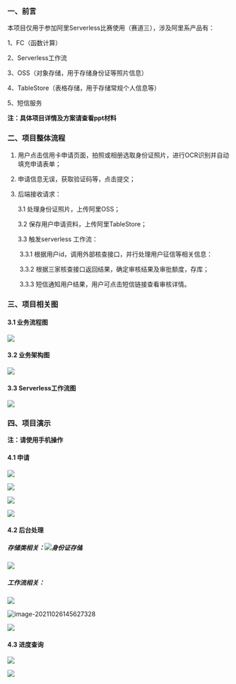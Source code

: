 ### 一、前言

本项目仅用于参加阿里Serverless比赛使用（赛道三），涉及阿里系产品有：

1、FC（函数计算）

2、Serverless工作流

3、OSS（对象存储，用于存储身份证等照片信息）

4、TableStore（表格存储，用于存储常规个人信息等）

5、短信服务


<b>注：具体项目详情及方案请查看ppt材料</b>

### 二、项目整体流程

1. 用户点击信用卡申请页面，拍照或相册选取身份证照片，进行OCR识别并自动填充申请表单； 

2. 申请信息无误，获取验证码等，点击提交； 

3. 后端接收请求： 

    3.1 处理身份证照片，上传阿里OSS； 

    3.2 保存用户申请资料，上传阿里TableStore； 

    3.3 触发serverless 工作流： 

    ​	3.3.1 根据用户id，调用外部核查接口，并行处理用户征信等相关信息： 

    ​	3.3.2 根据三家核查接口返回结果，确定审核结果及审批额度，存库； 

    ​	3.3.3 短信通知用户结果，用户可点击短信链接查看审核详情。

### 三、项目相关图

#### 3.1 业务流程图

![](assets/%E4%B8%9A%E5%8A%A1%E6%B5%81%E7%A8%8B%E5%9B%BE.png)

#### 3.2 业务架构图

![](assets/%E4%B8%9A%E5%8A%A1%E6%9E%B6%E6%9E%84%E5%9B%BE.png)

#### 3.3 Serverless工作流图

![](assets/Serverless%E5%B7%A5%E4%BD%9C%E6%B5%81%E5%9B%BE.png)

### 四、项目演示

<b>注：请使用手机操作</b>

#### 4.1 申请

![](assets/%E7%94%B3%E8%AF%B71.png)

![](assets/%E7%94%B3%E8%AF%B72.png)

![](assets/%E7%94%B3%E8%AF%B73.png)

![](assets/%E7%94%B3%E8%AF%B74.png)

#### 4.2 后台处理

##### 存储类相关：![身份证存储](assets/%E8%BA%AB%E4%BB%BD%E8%AF%81%E5%AD%98%E5%82%A8.png)

![](assets/%E4%B8%9A%E5%8A%A1%E6%95%B0%E6%8D%AE%E5%AD%98%E5%82%A8.png)

##### 工作流相关：

![](assets/%E5%B7%A5%E4%BD%9C%E6%B5%81%E6%89%A7%E8%A1%8C%E5%9B%BE.png)

![image-20211026145627328](assets//image-20211026145627328.png)

![](assets/%E5%B7%A5%E4%BD%9C%E6%B5%81%E4%BA%8B%E4%BB%B6%E8%AE%B0%E5%BD%95%E8%A1%A8.png)

#### 4.3 进度查询

![](assets/%E8%BF%9B%E5%BA%A6%E6%9F%A5%E8%AF%A2.png)

![](assets/%E6%9F%A5%E8%AF%A2%E7%BB%93%E6%9E%9C.png)

